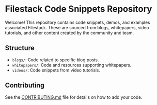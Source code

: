# Filestack Code Snippets Repository

Welcome! This repository contains code snippets, demos, and examples associated Filestack. These are sourced from blogs, whitepapers, video tutorials, and other content created by the community and team.

## Structure
- `blogs/`: Code related to specific blog posts.
- `whitepapers/`: Code and resources supporting whitepapers.
- `videos/`: Code snippets from video tutorials.

## Contributing
See the [CONTRIBUTING.md](CONTRIBUTING.md) file for details on how to add your code.

